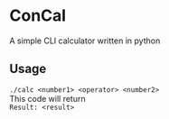 # ConCal
A simple CLI calculator written in python
<br>
## Usage
`./calc <number1> <operator> <number2>`
<br>
This code will return <br>
`Result: <result>`

